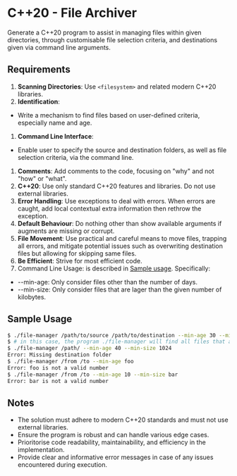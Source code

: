 # C++20 - File Archiver

Generate a C++20 program to assist in managing files within given directories, through customisable file selection criteria, and destinations given via command line arguments.

## Requirements

1. **Scanning Directories**: Use `<filesystem>` and related modern C++20 libraries.
1. **Identification**:
 * Write a mechanism to find files based on user-defined criteria, especially name and age.
1. **Command Line Interface**:
 * Enable user to specify the source and destination folders, as well as file selection criteria, via the command line.
1. **Comments**: Add comments to the code, focusing on "why" and not "how" or "what".
1. **C++20**: Use only standard C++20 features and libraries. Do not use external libraries.
1. **Error Handling**: Use exceptions to deal with errors. When errors are caught, add local contextual extra information then rethrow the exception.
1. **Default Behaviour**: Do nothing other than show available arguments if augments are missing or corrupt.
1. **File Movement**: Use practical and careful means to move files, trapping all errors, and mitigate potential issues such as overwriting destination files but allowing for skipping same files.
1. **Be Efficient**: Strive for most efficient code.
1. Command Line Usage: is described in [Sample usage](#sample-usage). Specifically:
 * --min-age: Only consider files other than the number of days.
 * --min-size: Only consider files that are lager than the given number of kilobytes.

## Sample Usage

```bash
$ ./file-manager /path/to/source /path/to/destination --min-age 30 --min-size 60000
$ # in this case, the program ./file-manager will find all files that are older than 30 days and larger thana 6000 kilobytes and move to the the specified target destination folder
$ ./file-manager /path/ --min-age 40 --min-size 1024
Error: Missing destination folder
$ ./file-manager /from /to --min-age foo
Error: foo is not a valid number
$ ./file-manager /from /to --min-age 10 --min-size bar
Error: bar is not a valid number
```

## Notes

* The solution must adhere to modern C++20 standards and must not use external libraries.
* Ensure the program is robust and can handle various edge cases.
* Prioritorise code readability, maintainability, and efficiency in the implementation.
* Provide clear and informative error messages in case of any issues encountered during execution.



